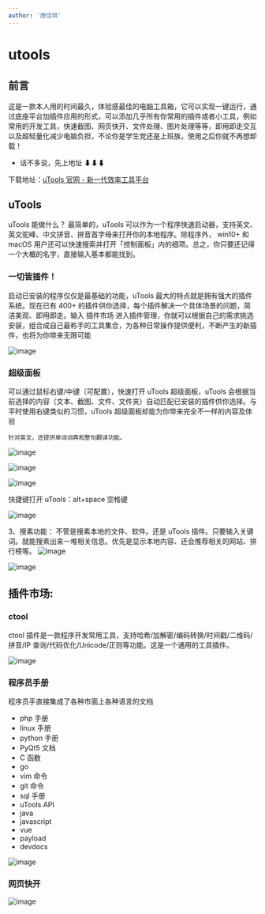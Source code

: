 ```yaml
---
author: '唐佳琪'
---
```


<BackTop />

# utools

## 前言

这是一款本人用的时间最久，体验感最佳的电脑工具箱，它可以实现一键运行，通过底座平台加插件应用的形式，可以添加几乎所有你常用的插件或者小工具，例如常用的开发工具，快速截图、网页快开、文件处理、图片处理等等，即用即走交互以及超轻量化减少电脑负担，不论你是学生党还是上班族，使用之后你就不再想卸载！

- 话不多说，先上地址 ⬇⬇⬇

下载地址：[uTools 官网 - 新一代效率工具平台](https://www.u.tools/)

## uTools

uTools 能做什么？
最简单的，uTools 可以作为一个程序快速启动器，支持英文、英文驼峰、中文拼音、拼音首字母来打开你的本地程序。除程序外， win10+ 和 macOS 用户还可以快速搜索并打开「控制面板」内的细项。总之，你只要还记得一个大概的名字，直接输入基本都能找到。

### 一切皆插件！

启动已安装的程序仅仅是最基础的功能，uTools 最大的特点就是拥有强大的插件系统。现在已有 400+ 的插件供你选择，每个插件解决一个具体场景的问题，简洁美观、即用即走。输入 插件市场 进入插件管理，你就可以根据自己的需求挑选安装，组合成自己最称手的工具集合，为各种日常操作提供便利，不断产生的新插件，也将为你带来无限可能

![image](images/image.png)

### 超级面板

可以通过鼠标右键/中键（可配置），快速打开 uTools 超级面板，uTools 会根据当前选择的内容（文本、截图、文件、文件夹）自动匹配已安装的插件供你选择。与平时使用右键类似的习惯，uTools 超级面板却能为你带来完全不一样的内容及体验

```
针对英文，还提供单词词典和整句翻译功能。
```

![image](images/image1.png)

![image](images/image2.png)

![image](images/image3.png)

快捷键打开 uTools：alt+space 空格键

![image](images/image4.png)

3、搜素功能：
不管是搜素本地的文件、软件。还是 uTools 插件。只要输入关键词。就能搜素出来一堆相关信息。优先是显示本地内容、还会推荐相关的网站、排行榜等。
![image](images/image5.png)

![image](images/image6.png)

## 插件市场:

### ctool

ctool 插件是一款程序开发常用工具，支持哈希/加解密/编码转换/时间戳/二维码/拼音/IP 查询/代码优化/Unicode/正则等功能。这是一个通用的工具插件。

![image](images/image7.png)

### 程序员手册

程序员手直接集成了各种市面上各种语言的文档

- php 手册
- linux 手册
- python 手册
- PyQt5 文档
- C 函数
- go
- vim 命令
- git 命令
- sql 手册
- uTools API
- java
- javascript
- vue
- payload
- devdocs

![image](images/image8.png)

### 网页快开

![image](images/image9.png)
